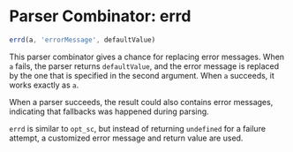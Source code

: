 # Parser Combinator: errd

```typescript
errd(a, 'errorMessage', defaultValue)
```

This parser combinator gives a chance for replacing error messages.
When `a` fails, the parser returns `defaultValue`, and the error message is replaced by the one that is specified in the second argument.
When `a` succeeds, it works exactly as `a`.

When a parser succeeds, the result could also contains error messages, indicating that fallbacks was happened during parsing.

`errd` is similar to `opt_sc`,
but instead of returning `undefined` for a failure attempt,
a customized error message and return value are used.
